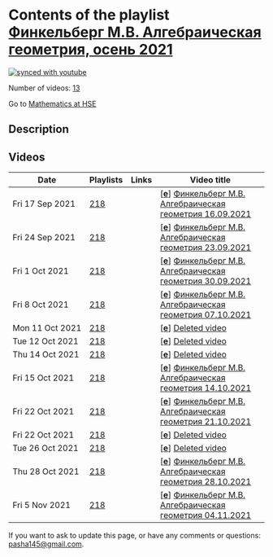 # Contents of the playlist [Финкельберг М.В. Алгебраическая геометрия, осень 2021](https://www.youtube.com/playlist?list=PLq3E5oubNNoDKy3UIz2tQxetk3x9CuTXp)

[![synced with youtube](https://img.shields.io/github/last-commit/mathphysschool/mathphysschool.github.io/autoupdate1?label=synced%20with%20youtube)](https://github.com/mathphysschool/mathphysschool.github.io/commits/autoupdate1)

Number of videos: [13](#videos)

Go to [Mathematics at HSE](../README.md)

## Description



## Videos

|Date|Playlists|Links|Video title|
|---|---|---|---|
| Fri&nbsp;17&nbsp;Sep&nbsp;2021 | [218](../playlists/218 "Финкельберг М.В. Алгебраическая геометрия, осень 2021") |  | [[**e**](https://studio.youtube.com/video/fo5n6t3YPmY/edit "Edit")] [Финкельберг М.В. Алгебраическая геометрия 16.09.2021](https://www.youtube.com/watch?v=fo5n6t3YPmY&list=PLq3E5oubNNoDKy3UIz2tQxetk3x9CuTXp "&#34;Algebraic Geometry &#34; M.Finkelberg") |
| Fri&nbsp;24&nbsp;Sep&nbsp;2021 | [218](../playlists/218 "Финкельберг М.В. Алгебраическая геометрия, осень 2021") |  | [[**e**](https://studio.youtube.com/video/lEFWCQjfE4Q/edit "Edit")] [Финкельберг М.В. Алгебраическая геометрия 23.09.2021](https://www.youtube.com/watch?v=lEFWCQjfE4Q&list=PLq3E5oubNNoDKy3UIz2tQxetk3x9CuTXp "&#34;Algebraic Geometry &#34; M.Finkelberg") |
| Fri&nbsp;1&nbsp;Oct&nbsp;2021 | [218](../playlists/218 "Финкельберг М.В. Алгебраическая геометрия, осень 2021") |  | [[**e**](https://studio.youtube.com/video/ksmKzVV98ms/edit "Edit")] [Финкельберг М.В. Алгебраическая геометрия 30.09.2021](https://www.youtube.com/watch?v=ksmKzVV98ms&list=PLq3E5oubNNoDKy3UIz2tQxetk3x9CuTXp "&#34;Algebraic Geometry &#34; M.Finkelberg") |
| Fri&nbsp;8&nbsp;Oct&nbsp;2021 | [218](../playlists/218 "Финкельберг М.В. Алгебраическая геометрия, осень 2021") |  | [[**e**](https://studio.youtube.com/video/nVHUC9ujZHU/edit "Edit")] [Финкельберг М.В. Алгебраическая геометрия 07.10.2021](https://www.youtube.com/watch?v=nVHUC9ujZHU&list=PLq3E5oubNNoDKy3UIz2tQxetk3x9CuTXp "&#34;Algebraic Geometry &#34; M.Finkelberg") |
| Mon&nbsp;11&nbsp;Oct&nbsp;2021 | [218](../playlists/218 "Финкельберг М.В. Алгебраическая геометрия, осень 2021") |  | [[**e**](https://studio.youtube.com/video/gw_yrbrDpuc/edit "Edit")] [Deleted video](https://www.youtube.com/watch?v=gw_yrbrDpuc&list=PLq3E5oubNNoDKy3UIz2tQxetk3x9CuTXp "This video is unavailable.") |
| Tue&nbsp;12&nbsp;Oct&nbsp;2021 | [218](../playlists/218 "Финкельберг М.В. Алгебраическая геометрия, осень 2021") |  | [[**e**](https://studio.youtube.com/video/2-TRZY-Zg_g/edit "Edit")] [Deleted video](https://www.youtube.com/watch?v=2-TRZY-Zg_g&list=PLq3E5oubNNoDKy3UIz2tQxetk3x9CuTXp "This video is unavailable.") |
| Thu&nbsp;14&nbsp;Oct&nbsp;2021 | [218](../playlists/218 "Финкельберг М.В. Алгебраическая геометрия, осень 2021") |  | [[**e**](https://studio.youtube.com/video/cqfIBuIzqdk/edit "Edit")] [Deleted video](https://www.youtube.com/watch?v=cqfIBuIzqdk&list=PLq3E5oubNNoDKy3UIz2tQxetk3x9CuTXp "This video is unavailable.") |
| Fri&nbsp;15&nbsp;Oct&nbsp;2021 | [218](../playlists/218 "Финкельберг М.В. Алгебраическая геометрия, осень 2021") |  | [[**e**](https://studio.youtube.com/video/DRliGAeQXfU/edit "Edit")] [Финкельберг М.В. Алгебраическая геометрия 14.10.2021](https://www.youtube.com/watch?v=DRliGAeQXfU&list=PLq3E5oubNNoDKy3UIz2tQxetk3x9CuTXp "&#34;Algebraic Geometry &#34; M.Finkelberg") |
| Fri&nbsp;22&nbsp;Oct&nbsp;2021 | [218](../playlists/218 "Финкельберг М.В. Алгебраическая геометрия, осень 2021") |  | [[**e**](https://studio.youtube.com/video/sYLSkhOR8i8/edit "Edit")] [Финкельберг М.В. Алгебраическая геометрия 21.10.2021](https://www.youtube.com/watch?v=sYLSkhOR8i8&list=PLq3E5oubNNoDKy3UIz2tQxetk3x9CuTXp "&#34;Algebraic Geometry &#34; M.Finkelberg") |
| Fri&nbsp;22&nbsp;Oct&nbsp;2021 | [218](../playlists/218 "Финкельберг М.В. Алгебраическая геометрия, осень 2021") |  | [[**e**](https://studio.youtube.com/video/0Ag8Lha_UjE/edit "Edit")] [Deleted video](https://www.youtube.com/watch?v=0Ag8Lha_UjE&list=PLq3E5oubNNoDKy3UIz2tQxetk3x9CuTXp "This video is unavailable.") |
| Tue&nbsp;26&nbsp;Oct&nbsp;2021 | [218](../playlists/218 "Финкельберг М.В. Алгебраическая геометрия, осень 2021") |  | [[**e**](https://studio.youtube.com/video/U7TWQgJAo8Y/edit "Edit")] [Deleted video](https://www.youtube.com/watch?v=U7TWQgJAo8Y&list=PLq3E5oubNNoDKy3UIz2tQxetk3x9CuTXp "This video is unavailable.") |
| Thu&nbsp;28&nbsp;Oct&nbsp;2021 | [218](../playlists/218 "Финкельберг М.В. Алгебраическая геометрия, осень 2021") |  | [[**e**](https://studio.youtube.com/video/t_dos0fzn_E/edit "Edit")] [Финкельберг М.В. Алгебраическая геометрия 28.10.2021](https://www.youtube.com/watch?v=t_dos0fzn_E&list=PLq3E5oubNNoDKy3UIz2tQxetk3x9CuTXp) |
| Fri&nbsp;5&nbsp;Nov&nbsp;2021 | [218](../playlists/218 "Финкельберг М.В. Алгебраическая геометрия, осень 2021") |  | [[**e**](https://studio.youtube.com/video/CmAh5ta-Ggw/edit "Edit")] [Финкельберг М.В. Алгебраическая геометрия 04.11.2021](https://www.youtube.com/watch?v=CmAh5ta-Ggw&list=PLq3E5oubNNoDKy3UIz2tQxetk3x9CuTXp) |


 If you want to ask to update this page, or have any comments or questions: <pasha145@gmail.com>.